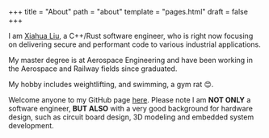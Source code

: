 +++
title = "About"
path = "about"
template = "pages.html"
draft = false
+++

I am [Xiahua Liu](https://www.linkedin.com/in/xiahualiu/), a C++/Rust software engineer, who is right now focusing on delivering secure and performant code to various industrial applications.

My master degree is at Aerospace Engineering and have been working in the Aerospace and Railway fields since graduated.

My hobby includes weightlifting, and swimming, a gym rat 😊.

Welcome anyone to my GitHub page [here](https://github.com/xiahualiu). Please note I am **NOT ONLY** a software engineer, **BUT ALSO** with a very good background for hardware design, such as circuit board design, 3D modeling and embedded system development.
